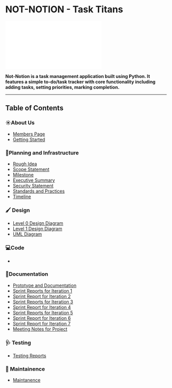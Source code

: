 # NOT-NOTION - Task Titans
![image]( file:///C:/Users/jwars/Downloads/cover-page-beautiful.html)


**Not-Notion is a task management application built using Python. It features a simple to-do/task tracker with core functionality including adding tasks, setting priorities, marking completion.**

---
## Table of Contents
### ☀️About Us
- [Members Page]()
- [Getting Started]()
### 📒Planning and Infrastructure
- [Rough Idea]()
- [Scope Statement]()
- [Milestone]()
- [Executive Summary]()
- [Security Statement]()
- [Standards and Practices]()
- [Timeline]()
### 🖌️ Design
- [Level 0 Design Diagram]()
- [Level 1 Design Diagram]()
- [UML Diagram]()
### 💻Code 
-  
  

### 📖Documentation
- [Prototype and Documentation]()
- [Sprint Reports for Iteration 1]()
- [Sprint Report for Iteration 2]()
- [Sprint Reports for Iteration 3]()
- [Sprint Report for Iteration 4]()
- [Sprint Reports for Iteration 5]()
- [Sprint Report for Iteration 6]()
- [Sprint Report for Iteration 7]()
- [Meeting Notes for Project]()

### 🩺 Testing
- [Testing Reports]()
  
### 🔧 Maintainence
- [Maintanence]()
 
